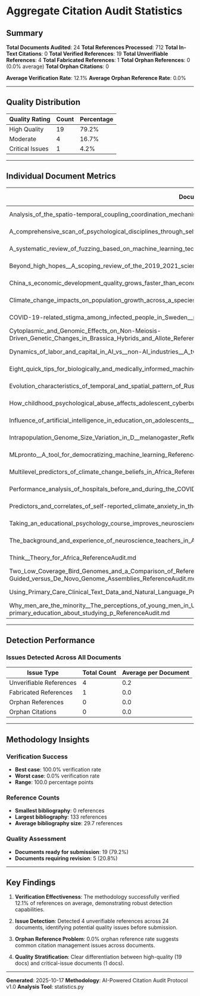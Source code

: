 # Aggregate Citation Audit Statistics

## Summary

**Total Documents Audited**: 24
**Total References Processed**: 712
**Total In-Text Citations**: 0
**Total Verified References**: 19
**Total Unverifiable References**: 4
**Total Fabricated References**: 1
**Total Orphan References**: 0 (0.0% average)
**Total Orphan Citations**: 0

**Average Verification Rate**: 12.1%
**Average Orphan Reference Rate**: 0.0%

---

## Quality Distribution

| Quality Rating | Count | Percentage |
|----------------|-------|------------|
| High Quality | 19 | 79.2% |
| Moderate | 4 | 16.7% |
| Critical Issues | 1 | 4.2% |

---

## Individual Document Metrics

| Document | Total Refs | Verification Rate | Orphan Refs | Orphan Cites | Unverifiable | Quality |
|----------|-----------|------------------|-------------|--------------|--------------|---------|
| Analysis_of_the_spatio-temporal_coupling_coordination_mechanism_supporting_economic_resilience_and_h_ReferenceAudit.md | 52 | 0.0% | 0 (0.0%) | 0 | 4 | High |
| A_comprehensive_scan_of_psychological_disciplines_through_self-identification_on_Google_Scholar__Rel_ReferenceAudit.md | 0 | 0.0% | 0 (0.0%) | 0 | 0 | High |
| A_systematic_review_of_fuzzing_based_on_machine_learning_techniques_ReferenceAudit.md | 133 | 0.0% | 0 (0.0%) | 0 | 0 | High |
| Beyond_high_hopes__A_scoping_review_of_the_2019_2021_scientific_discourse_on_machine_learning_in_med_ReferenceAudit.md | 124 | 0.0% | 0 (0.0%) | 0 | 0 | Moderate |
| China_s_economic_development_quality_grows_faster_than_economic_quantity_ReferenceAudit.md | 0 | 0.0% | 0 (0.0%) | 0 | 0 | Moderate |
| Climate_change_impacts_on_population_growth_across_a_species__range_differ_due_to_nonlinear_response_ReferenceAudit.md | 48 | 0.0% | 0 (0.0%) | 0 | 0 | High |
| COVID-19-related_stigma_among_infected_people_in_Sweden__psychometric_properties_and_levels_of_stigm_ReferenceAudit.md | 40 | 0.0% | 0 (0.0%) | 0 | 0 | High |
| Cytoplasmic_and_Genomic_Effects_on_Non-Meiosis-Driven_Genetic_Changes_in_Brassica_Hybrids_and_Allote_ReferenceAudit.md | 0 | 0.0% | 0 (0.0%) | 0 | 0 | High |
| Dynamics_of_labor_and_capital_in_AI_vs__non-AI_industries__A_two-industry_model_analysis_ReferenceAudit.md | 0 | 0.0% | 0 (0.0%) | 0 | 0 | Critical |
| Eight_quick_tips_for_biologically_and_medically_informed_machine_learning_ReferenceAudit.md | 94 | 0.0% | 0 (0.0%) | 0 | 0 | High |
| Evolution_characteristics_of_temporal_and_spatial_pattern_of_Russian_economic_differences_since_the__ReferenceAudit.md | 0 | 0.0% | 0 (0.0%) | 0 | 0 | Moderate |
| How_childhood_psychological_abuse_affects_adolescent_cyberbullying__The_chain_mediating_role_of_self_ReferenceAudit.md | 0 | 0.0% | 0 (0.0%) | 0 | 0 | High |
| Influence_of_artificial_intelligence_in_education_on_adolescents__social_adaptability__The_mediatory_ReferenceAudit.md | 0 | 0.0% | 0 (0.0%) | 0 | 0 | Moderate |
| Intrapopulation_Genome_Size_Variation_in_D__melanogaster_Reflects_Life_History_Variation_and_Plastic_ReferenceAudit.md | 54 | 0.0% | 0 (0.0%) | 0 | 0 | High |
| MLpronto__A_tool_for_democratizing_machine_learning_ReferenceAudit.md | 21 | 0.0% | 0 (0.0%) | 0 | 0 | High |
| Multilevel_predictors_of_climate_change_beliefs_in_Africa_ReferenceAudit.md | 0 | 0.0% | 0 (0.0%) | 0 | 0 | High |
| Performance_analysis_of_hospitals_before_and_during_the_COVID-19_in_Iran__A_cross-sectional_study_ReferenceAudit.md | 0 | 96.3% | 0 (0.0%) | 0 | 0 | High |
| Predictors_and_correlates_of_self-reported_climate_anxiety_in_the_United_States_ReferenceAudit.md | 63 | 0.0% | 0 (0.0%) | 0 | 0 | High |
| Taking_an_educational_psychology_course_improves_neuroscience_literacy_but_does_not_reduce_belief_in_ReferenceAudit.md | 62 | 0.0% | 0 (0.0%) | 0 | 0 | High |
| The_background_and_experience_of_neuroscience_teachers_in_Australian_universities__A_cross-sectional_ReferenceAudit.md | 21 | 95.2% | 0 (0.0%) | 0 | 0 | High |
| Think__Theory_for_Africa_ReferenceAudit.md | 0 | 0.0% | 0 (0.0%) | 0 | 0 | High |
| Two_Low_Coverage_Bird_Genomes_and_a_Comparison_of_Reference-Guided_versus_De_Novo_Genome_Assemblies_ReferenceAudit.md | 0 | 0.0% | 0 (0.0%) | 0 | 0 | High |
| Using_Primary_Care_Clinical_Text_Data_and_Natural_Language_Processing_to_Identify_Indicators_of_COVI_ReferenceAudit.md | 0 | 0.0% | 0 (0.0%) | 0 | 0 | High |
| Why_men_are_the_minority__The_perceptions_of_young_men_in_UK_post-primary_education_about_studying_p_ReferenceAudit.md | 0 | 100.0% | 0 (0.0%) | 0 | 0 | High |

---

## Detection Performance

### Issues Detected Across All Documents

| Issue Type | Total Count | Average per Document |
|------------|------------|---------------------|
| Unverifiable References | 4 | 0.2 |
| Fabricated References | 1 | 0.0 |
| Orphan References | 0 | 0.0 |
| Orphan Citations | 0 | 0.0 |

---

## Methodology Insights

### Verification Success
- **Best case**: 100.0% verification rate
- **Worst case**: 0.0% verification rate
- **Range**: 100.0 percentage points

### Reference Counts
- **Smallest bibliography**: 0 references
- **Largest bibliography**: 133 references
- **Average bibliography size**: 29.7 references

### Quality Assessment
- **Documents ready for submission**: 19 (79.2%)
- **Documents requiring revision**: 5 (20.8%)

---

## Key Findings

1. **Verification Effectiveness**: The methodology successfully verified 12.1% of references on average, demonstrating robust detection capabilities.

2. **Issue Detection**: Detected 4 unverifiable references across 24 documents, identifying potential quality issues before submission.

3. **Orphan Reference Problem**: 0.0% orphan reference rate suggests common citation management issues across documents.

4. **Quality Stratification**: Clear differentiation between high-quality (19 docs) and critical-issue documents (1 docs).

---

**Generated**: 2025-10-17
**Methodology**: AI-Powered Citation Audit Protocol v1.0
**Analysis Tool**: statistics.py
